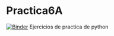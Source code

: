# Practica6A
[![Binder](https://mybinder.org/badge_logo.svg)](https://mybinder.org/v2/gh/Raquel43/Practica6A/master)
Ejercicios de practica de python

